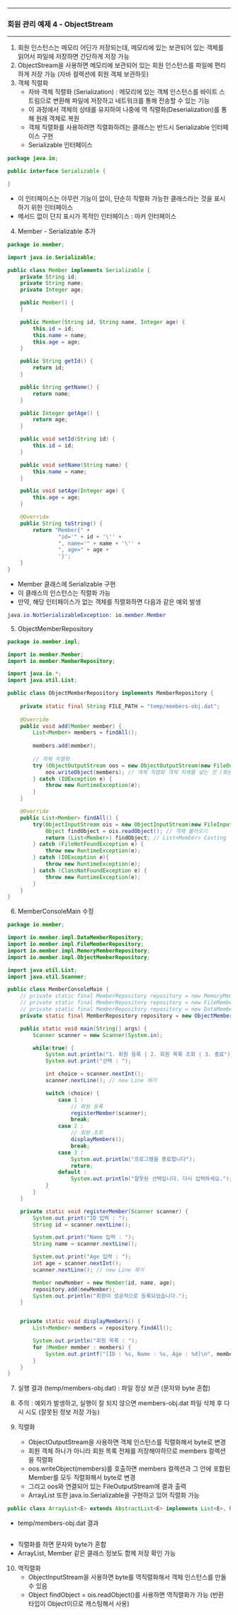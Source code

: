 -----
### 회원 관리 예제 4 - ObjectStream
-----
1. 회원 인스턴스는 메모리 어딘가 저장되는데, 메모리에 있는 보관되어 있는 객체를 읽어서 파일에 저장하면 간단하게 저장 가능
2. ObjectStream을 사용하면 메모리에 보관되어 있는 회원 인스턴스를 파일에 편리하게 저장 가능 (자바 컬렉션에 회원 객체 보관하듯)
3. 객체 직렬화
   - 자바 객체 직렬화 (Serialization) : 메모리에 있는 객체 인스턴스를 바이트 스트림으로 변환해 파일에 저장하고 네트워크를 통해 전송할 수 있는 기능
   - 이 과정에서 객체의 상태를 유지하여 나중에 역 직렬화(Deserialization)를 통해 원래 객체로 복원
   - 객체 직렬화를 사용하려면 직렬화하려는 클래스는 반드시 Serializable 인터페이스 구현
   - Serializable 인터페이스
```java
package java.io;

public interface Serializable {

}
```
  - 이 인터페이스는 아무런 기능이 없이, 단순히 직렬화 가능한 클래스라는 것을 표시하기 위한 인터페이스
  - 메서드 없이 단지 표시가 목적인 인터페이스 : 마커 인터페이스

4. Member - Serializable 추가
```java
package io.member;

import java.io.Serializable;

public class Member implements Serializable {
    private String id;
    private String name;
    private Integer age;

    public Member() {
    }

    public Member(String id, String name, Integer age) {
        this.id = id;
        this.name = name;
        this.age = age;
    }

    public String getId() {
        return id;
    }

    public String getName() {
        return name;
    }

    public Integer getAge() {
        return age;
    }

    public void setId(String id) {
        this.id = id;
    }

    public void setName(String name) {
        this.name = name;
    }

    public void setAge(Integer age) {
        this.age = age;
    }

    @Override
    public String toString() {
        return "Member{" +
                "id='" + id + '\'' +
                ", name='" + name + '\'' +
                ", age=" + age +
                '}';
    }
}
```
   - Member 클래스에 Serializable 구현
   - 이 클래스의 인스턴스는 직렬화 가능
   - 만약, 해당 인터페이스가 없는 객체를 직렬화하면 다음과 같은 예외 발생
```java
java.io.NotSerializableException: io.member.Member
```

5. ObjectMemberRepository
```java
package io.member.impl;

import io.member.Member;
import io.member.MemberRepository;

import java.io.*;
import java.util.List;

public class ObjectMemberRepository implements MemberRepository {
    
    private static final String FILE_PATH = "temp/members-obj.dat";
    
    @Override
    public void add(Member member) {
        List<Member> members = findAll();
        
        members.add(member);
        
        // 객체 직렬화
        try (ObjectOutputStream oos = new ObjectOutputStream(new FileOutputStream(FILE_PATH))) {
            oos.writeObject(members); // 객체 직렬화 객체 자체를 넣는 것 (회원 관련 컬렉션을 넣음) -> 회원 컬렉션과 회원 저장
        } catch (IOException e) {
            throw new RuntimeException(e);
        }
    }

    @Override
    public List<Member> findAll() {
        try(ObjectInputStream ois = new ObjectInputStream(new FileInputStream(FILE_PATH))) {
            Object findObject = ois.readObject(); // 객체 불러오기
            return (List<Member>) findObject; // List<Member> Casting
        } catch (FileNotFoundException e) {
            throw new RuntimeException(e); 
        } catch (IOException e){
            throw new RuntimeException(e);
        } catch (ClassNotFoundException e) {
            throw new RuntimeException(e);
        }
    }
}
```

6. MemberConsoleMain 수정
```java
package io.member;

import io.member.impl.DataMemberRepository;
import io.member.impl.FileMemberRepository;
import io.member.impl.MemoryMemberRepository;
import io.member.impl.ObjectMemberRepository;

import java.util.List;
import java.util.Scanner;

public class MemberConsoleMain {
    // private static final MemberRepository repository = new MemoryMemberRepository();
    // private static final MemberRepository repository = new FileMemberRepository();
    // private static final MemberRepository repository = new DataMemberRepository();
    private static final MemberRepository repository = new ObjectMemberRepository();

    public static void main(String[] args) {
        Scanner scanner = new Scanner(System.in);

        while(true) {
            System.out.println("1. 회원 등록 | 2. 회원 목록 조회 | 3. 종료");
            System.out.print("선택 : ");

            int choice = scanner.nextInt();
            scanner.nextLine(); // new Line 제거

            switch (choice) {
                case 1 :
                    // 회원 등록
                    registerMember(scanner);
                    break;
                case 2 :
                    // 회원 조회
                    displayMembers();
                    break;
                case 3 :
                    System.out.println("프로그램을 종료합니다");
                    return;
                default :
                    System.out.println("잘못된 선택입니다. 다시 입력하세요.");
            }
        }
    }

    private static void registerMember(Scanner scanner) {
        System.out.print("ID 입력 : ");
        String id = scanner.nextLine();

        System.out.print("Name 입력 : ");
        String name = scanner.nextLine();

        System.out.print("Age 입력 : ");
        int age = scanner.nextInt();
        scanner.nextLine(); // new Line 제거

        Member newMember = new Member(id, name, age);
        repository.add(newMember);
        System.out.println("회원이 성공적으로 등록되었습니다.");
    }


    private static void displayMembers() {
        List<Member> members = repository.findAll();

        System.out.println("회원 목록 : ");
        for (Member member : members) {
            System.out.printf("[ID : %s, Name : %s, Age : %d]\n", member.getId(), member.getName(), member.getAge());
        }
    }
}
```

7. 실행 결과 (temp/members-obj.dat) : 파일 정상 보관 (문자와 byte 혼합)
8. 주의 : 예외가 발생하고, 실행이 잘 되지 않으면 members-obj.dat 파일 삭제 후 다시 시도 (잘못된 정보 저장 가능)

9. 직렬화
    - ObjectOutputStream을 사용하면 객체 인스턴스를 직렬화해서 byte로 변경
    - 회원 객체 하나가 아니라 회원 목록 전체를 저장해야하므로 members 컬렉션을 직렬화
    - oos.writeObject(members)를 호출하면 members 컬렉션과 그 안에 포함된 Member를 모두 직렬화해서 byte로 변경
    - 그리고 oos와 연결되어 있는 FileOutputStream에 결과 출력
    - ArrayList 또한 java.io.Serializable을 구현하고 있어 직렬화 가능
```java
public class ArrayList<E> extends AbstractList<E> implements List<E>, RandomAccess, Cloneable, java.io.Serializable {...}
```

   - temp/members-obj.dat 결과
```

```
   - 직렬화를 하면 문자와 byte가 혼합
   - ArrayList, Member 같은 클래스 정보도 함께 저장 확인 가능

10. 역직렬화
    - ObjectInputStream을 사용하면 byte를 역직렬화해서 객체 인스턴스를 만들 수 있음
    - Object findObject = ois.readObject()를 사용하면 역직렬화가 가능 (반환 타입이 Object이므로 캐스팅해서 사용)
